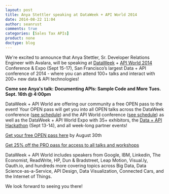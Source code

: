 ```yaml
---
layout: post
title: Anya Stettler speaking at DataWeek + API World 2014
date: 2014-08-22 11:04
author: seanrust
comments: true
categories: [Sales Tax APIs]
product: none
doctype: blog
---
```

We're excited to announce that Anya Stettler, Sr. Developer Relations Engineer with Avalara, will be speaking at <a href="http://dataweek.co/hackathon/">DataWeek</a> + <a href="http://apiworld.co/">API World 2014</a> Conference &amp; Expo (Sept 15-17), San Francisco’s largest Data + API conference of 2014 - where you can attend 100+ talks and interact with 200+ new data &amp; API technologies!
<p><strong>Come see Anya's talk:</strong>
<strong> Documenting APIs: Sample Code and More</strong>
<strong> Tues. Sept. 16th @ 4:00pm</strong></p>
DataWeek + API World are offering our community a free OPEN pass to the event! Your OPEN pass will get you into all OPEN talks across the DataWeek conference (<a href="http://dataweek.co/schedule/">see schedule</a>) and the API World conference (<a href="http://apiworld.co/conference/schedule/">see schedule</a>) as well as the DataWeek + API World Expo with 35+ exhibitors, the <a href="http://dataweek.co/hackathon/">Data + API Hackathon</a> (Sept 13-14), and all week-long partner events!
<p><a href="https://dataweek14.eventbrite.com/?discount=dataweek14-guest">Get your free OPEN pass here</a> by August 30th</p>
<p><a href="https://dataweek14.eventbrite.com/?discount=dataweek-partner25">Get 25% off the PRO pass for access to all talks and workshops</a></p>
DataWeek + API World includes speakers from Google, IBM, Linkedin, The Economist, ReadWrite, HP, Dun &amp; Bradstreet, Leap Motion, Visual.ly, Oauth.io, and hundreds more covering topics across Big Data, Data Science-as-a-Service, API Design, Data Visualization, Connected Cars, and the Internet of Things.

We look forward to seeing you there!
